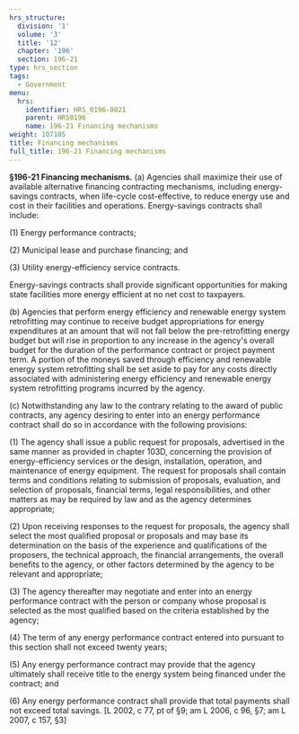 ```yaml
---
hrs_structure:
  division: '1'
  volume: '3'
  title: '12'
  chapter: '196'
  section: 196-21
type: hrs_section
tags:
  - Government
menu:
  hrs:
    identifier: HRS_0196-0021
    parent: HRS0196
    name: 196-21 Financing mechanisms
weight: 107105
title: Financing mechanisms
full_title: 196-21 Financing mechanisms
---
```

**§196-21 Financing mechanisms.** (a) Agencies shall maximize their use of available alternative financing contracting mechanisms, including energy-savings contracts, when life-cycle cost-effective, to reduce energy use and cost in their facilities and operations. Energy-savings contracts shall include:

(1) Energy performance contracts;

(2) Municipal lease and purchase financing; and

(3) Utility energy-efficiency service contracts.

Energy-savings contracts shall provide significant opportunities for making state facilities more energy efficient at no net cost to taxpayers.

(b) Agencies that perform energy efficiency and renewable energy system retrofitting may continue to receive budget appropriations for energy expenditures at an amount that will not fall below the pre-retrofitting energy budget but will rise in proportion to any increase in the agency's overall budget for the duration of the performance contract or project payment term. A portion of the moneys saved through efficiency and renewable energy system retrofitting shall be set aside to pay for any costs directly associated with administering energy efficiency and renewable energy system retrofitting programs incurred by the agency.

(c) Notwithstanding any law to the contrary relating to the award of public contracts, any agency desiring to enter into an energy performance contract shall do so in accordance with the following provisions:

(1) The agency shall issue a public request for proposals, advertised in the same manner as provided in chapter 103D, concerning the provision of energy-efficiency services or the design, installation, operation, and maintenance of energy equipment. The request for proposals shall contain terms and conditions relating to submission of proposals, evaluation, and selection of proposals, financial terms, legal responsibilities, and other matters as may be required by law and as the agency determines appropriate;

(2) Upon receiving responses to the request for proposals, the agency shall select the most qualified proposal or proposals and may base its determination on the basis of the experience and qualifications of the proposers, the technical approach, the financial arrangements, the overall benefits to the agency, or other factors determined by the agency to be relevant and appropriate;

(3) The agency thereafter may negotiate and enter into an energy performance contract with the person or company whose proposal is selected as the most qualified based on the criteria established by the agency;

(4) The term of any energy performance contract entered into pursuant to this section shall not exceed twenty years;

(5) Any energy performance contract may provide that the agency ultimately shall receive title to the energy system being financed under the contract; and

(6) Any energy performance contract shall provide that total payments shall not exceed total savings. [L 2002, c 77, pt of §9; am L 2006, c 96, §7; am L 2007, c 157, §3]